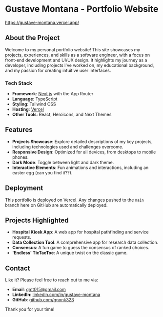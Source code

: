 # Gustave Montana - Portfolio Website

https://gustave-montana.vercel.app/

## About the Project

Welcome to my personal portfolio website! This site showcases my projects, experiences, and skills as a software engineer, with a focus on front-end development and UI/UX design. It highlights my journey as a developer, including projects I've worked on, my educational background, and my passion for creating intuitive user interfaces.

### Tech Stack

- **Framework**: [Next.js](https://nextjs.org/) with the App Router
- **Language**: TypeScript
- **Styling**: Tailwind CSS
- **Hosting**: [Vercel](https://vercel.com/)
- **Other Tools**: React, Heroicons, and Next Themes

## Features

- **Projects Showcase**: Explore detailed descriptions of my key projects, including technologies used and challenges overcome.
- **Responsive Design**: Optimized for all devices, from desktops to mobile phones.
- **Dark Mode**: Toggle between light and dark theme.
- **Interactive Elements**: Fun animations and interactions, including an easter egg (can you find it??).

## Deployment

This portfolio is deployed on [Vercel](https://vercel.com/). Any changes pushed to the `main` branch here on GitHub are automatically deployed.

## Projects Highlighted

- **Hospital Kiosk App**: A web app for hospital pathfinding and service requests.
- **Data Collection Tool**: A comprehensive app for research data collection.
- **Consensus**: A fun game to guess the consensus of ranked choices.
- **'Endless' TicTacToe**: A unique twist on the classic game.

## Contact

Like it? Please feel free to reach out to me via:

- **Email**: [gmt015@gmail.com](mailto:gmt015@gmail.com)
- **LinkedIn**: [linkedin.com/in/gustave-montana](https://www.linkedin.com/in/gustave-montana/)
- **GitHub**: [github.com/gnonk323](https://github.com/gnonk323)

Thank you for your time!
